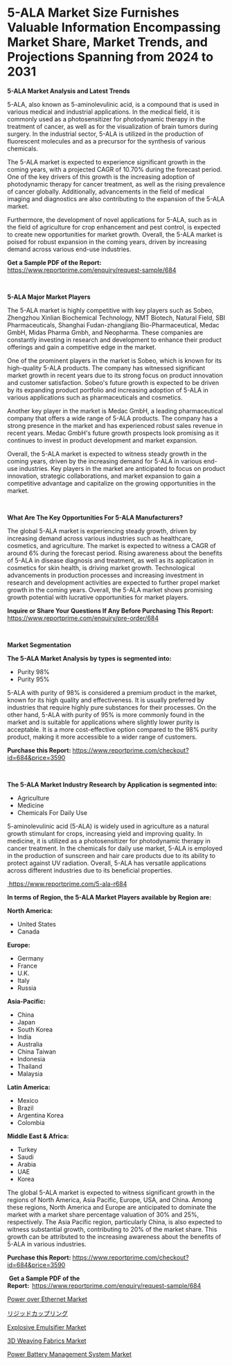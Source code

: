 <p><h1>5-ALA Market Size Furnishes Valuable Information Encompassing Market Share, Market Trends, and Projections Spanning from 2024 to 2031</h1></p><p><strong>5-ALA Market Analysis and Latest Trends</strong></p>
<p><p>5-ALA, also known as 5-aminolevulinic acid, is a compound that is used in various medical and industrial applications. In the medical field, it is commonly used as a photosensitizer for photodynamic therapy in the treatment of cancer, as well as for the visualization of brain tumors during surgery. In the industrial sector, 5-ALA is utilized in the production of fluorescent molecules and as a precursor for the synthesis of various chemicals.</p><p>The 5-ALA market is expected to experience significant growth in the coming years, with a projected CAGR of 10.70% during the forecast period. One of the key drivers of this growth is the increasing adoption of photodynamic therapy for cancer treatment, as well as the rising prevalence of cancer globally. Additionally, advancements in the field of medical imaging and diagnostics are also contributing to the expansion of the 5-ALA market.</p><p>Furthermore, the development of novel applications for 5-ALA, such as in the field of agriculture for crop enhancement and pest control, is expected to create new opportunities for market growth. Overall, the 5-ALA market is poised for robust expansion in the coming years, driven by increasing demand across various end-use industries.</p></p>
<p><strong>Get a Sample PDF of the Report:&nbsp;</strong> <a href="https://www.reportprime.com/enquiry/request-sample/684">https://www.reportprime.com/enquiry/request-sample/684</a></p>
<p>&nbsp;</p>
<p><strong>5-ALA Major Market Players</strong></p>
<p><p>The 5-ALA market is highly competitive with key players such as Sobeo, Zhengzhou Xinlian Biochemical Technology, NMT Biotech, Natural Field, SBI Pharmaceuticals, Shanghai Fudan-zhangjiang Bio-Pharmaceutical, Medac GmbH, Midas Pharma Gmbh, and Neopharma. These companies are constantly investing in research and development to enhance their product offerings and gain a competitive edge in the market.</p><p>One of the prominent players in the market is Sobeo, which is known for its high-quality 5-ALA products. The company has witnessed significant market growth in recent years due to its strong focus on product innovation and customer satisfaction. Sobeo's future growth is expected to be driven by its expanding product portfolio and increasing adoption of 5-ALA in various applications such as pharmaceuticals and cosmetics.</p><p>Another key player in the market is Medac GmbH, a leading pharmaceutical company that offers a wide range of 5-ALA products. The company has a strong presence in the market and has experienced robust sales revenue in recent years. Medac GmbH's future growth prospects look promising as it continues to invest in product development and market expansion.</p><p>Overall, the 5-ALA market is expected to witness steady growth in the coming years, driven by the increasing demand for 5-ALA in various end-use industries. Key players in the market are anticipated to focus on product innovation, strategic collaborations, and market expansion to gain a competitive advantage and capitalize on the growing opportunities in the market.</p></p>
<p>&nbsp;</p>
<p><strong>What Are The Key Opportunities For 5-ALA Manufacturers?</strong></p>
<p><p>The global 5-ALA market is experiencing steady growth, driven by increasing demand across various industries such as healthcare, cosmetics, and agriculture. The market is expected to witness a CAGR of around 6% during the forecast period. Rising awareness about the benefits of 5-ALA in disease diagnosis and treatment, as well as its application in cosmetics for skin health, is driving market growth. Technological advancements in production processes and increasing investment in research and development activities are expected to further propel market growth in the coming years. Overall, the 5-ALA market shows promising growth potential with lucrative opportunities for market players.</p></p>
<p><strong>Inquire or Share Your Questions If Any Before Purchasing This Report:</strong> <a href="https://www.reportprime.com/enquiry/pre-order/684">https://www.reportprime.com/enquiry/pre-order/684</a></p>
<p>&nbsp;</p>
<p><strong>Market Segmentation</strong></p>
<p><strong>The 5-ALA Market Analysis by types is segmented into:</strong></p>
<p><ul><li>Purity 98%</li><li>Purity 95%</li></ul></p>
<p><p>5-ALA with purity of 98% is considered a premium product in the market, known for its high quality and effectiveness. It is usually preferred by industries that require highly pure substances for their processes. On the other hand, 5-ALA with purity of 95% is more commonly found in the market and is suitable for applications where slightly lower purity is acceptable. It is a more cost-effective option compared to the 98% purity product, making it more accessible to a wider range of customers.</p></p>
<p><strong>Purchase this Report:&nbsp;</strong><a href="https://www.reportprime.com/checkout?id=684&price=3590">https://www.reportprime.com/checkout?id=684&price=3590</a></p>
<p>&nbsp;</p>
<p><strong>The 5-ALA Market Industry Research by Application is segmented into:</strong></p>
<p><ul><li>Agriculture</li><li>Medicine</li><li>Chemicals For Daily Use</li></ul></p>
<p><p>5-aminolevulinic acid (5-ALA) is widely used in agriculture as a natural growth stimulant for crops, increasing yield and improving quality. In medicine, it is utilized as a photosensitizer for photodynamic therapy in cancer treatment. In the chemicals for daily use market, 5-ALA is employed in the production of sunscreen and hair care products due to its ability to protect against UV radiation. Overall, 5-ALA has versatile applications across different industries due to its beneficial properties.</p></p>
<p><a href="https://www.reportprime.com/5-ala-r684">&nbsp;https://www.reportprime.com/5-ala-r684</a></p>
<p><strong>In terms of Region, the 5-ALA Market Players available by Region are:</strong></p>
<p>
    <p> <strong> North America: </strong>
        <ul>
            <li>United States</li>
            <li>Canada</li>
        </ul>
        </p> 
    <p> <strong> Europe: </strong>
        <ul>
            <li>Germany</li>
            <li>France</li>
            <li>U.K.</li>
            <li>Italy</li>
            <li>Russia</li>
        </ul>
        </p> 
    <p> <strong> Asia-Pacific: </strong>
        <ul>
            <li>China</li>
            <li>Japan</li>
            <li>South Korea</li>
            <li>India</li>
            <li>Australia</li>
            <li>China Taiwan</li>
            <li>Indonesia</li>
            <li>Thailand</li>
            <li>Malaysia</li>
        </ul>
        </p> 
    <p> <strong> Latin America: </strong>
        <ul>
            <li>Mexico</li>
            <li>Brazil</li>
            <li>Argentina Korea</li>
            <li>Colombia</li>
        </ul>
        </p> 
    <p> <strong> Middle East & Africa: </strong>
        <ul>
            <li>Turkey</li>
            <li>Saudi</li>
            <li>Arabia</li>
            <li>UAE</li>
            <li>Korea</li>
        </ul>
    </p>
    </p>
<p><p>The global 5-ALA market is expected to witness significant growth in the regions of North America, Asia Pacific, Europe, USA, and China. Among these regions, North America and Europe are anticipated to dominate the market with a market share percentage valuation of 30% and 25%, respectively. The Asia Pacific region, particularly China, is also expected to witness substantial growth, contributing to 20% of the market share. This growth can be attributed to the increasing awareness about the benefits of 5-ALA in various industries.</p></p>
<p><strong>Purchase this Report: </strong><a href="https://www.reportprime.com/checkout?id=684&price=3590">https://www.reportprime.com/checkout?id=684&price=3590</a></p>
<p>&nbsp;<strong>Get a Sample PDF of the Report:&nbsp;&nbsp;</strong><a href="https://www.reportprime.com/enquiry/request-sample/684">https://www.reportprime.com/enquiry/request-sample/684</a></p>
<p><strong></strong></p>
<p><p><a href="https://issuu.com/reportprime-2/docs/power-over-ethernet-market-size-2030.pptx">Power over Ethernet Market</a></p><p><a href="https://medium.com/@stevencornish04/%E5%89%9B%E6%80%A7%E3%82%AB%E3%83%83%E3%83%97%E3%83%AA%E3%83%B3%E3%82%B0%E7%94%A3%E6%A5%AD%E3%81%AE%E6%B4%9E%E5%AF%9F-2031%E5%B9%B4%E3%81%BE%E3%81%A7%E3%81%AE%E5%B8%82%E5%A0%B4%E3%81%AE%E8%B2%A1%E5%8B%99%E7%8A%B6%E6%B3%81-%E5%B8%82%E5%A0%B4%E8%A6%8F%E6%A8%A1-%E5%8F%8E%E7%9B%8A%E5%88%86%E6%9E%90-12e51cd12588">リジッドカップリング</a></p><p><a href="https://medium.com/@justin.wright5348/insights-into-the-explosive-emulsifier-market-market-players-market-size-geographical-regions-173d008b300c">Explosive Emulsifier Market</a></p><p><a href="https://github.com/airdrophunter675/Market-Research-Report-List-1/blob/main/3d-weaving-fabrics-market.md">3D Weaving Fabrics Market</a></p><p><a href="https://issuu.com/reportprime-2/docs/power-battery-management-system-market-size-2030.p">Power Battery Management System Market</a></p></p>